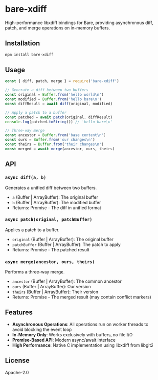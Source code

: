 # bare-xdiff

High-performance libxdiff bindings for Bare, providing asynchronous diff, patch, and merge operations on in-memory buffers.

## Installation

```bash
npm install bare-xdiff
```

## Usage

```javascript
const { diff, patch, merge } = require('bare-xdiff')

// Generate a diff between two buffers
const original = Buffer.from('hello world\n')
const modified = Buffer.from('hello bare\n')
const diffResult = await diff(original, modified)

// Apply a patch to a buffer
const patched = await patch(original, diffResult)
console.log(patched.toString()) // 'hello bare\n'

// Three-way merge
const ancestor = Buffer.from('base content\n')
const ours = Buffer.from('our changes\n')
const theirs = Buffer.from('their changes\n')
const merged = await merge(ancestor, ours, theirs)
```

## API

### `async diff(a, b)`

Generates a unified diff between two buffers.

- `a` (Buffer | ArrayBuffer): The original buffer
- `b` (Buffer | ArrayBuffer): The modified buffer
- Returns: Promise<Buffer> - The diff in unified format

### `async patch(original, patchBuffer)`

Applies a patch to a buffer.

- `original` (Buffer | ArrayBuffer): The original buffer
- `patchBuffer` (Buffer | ArrayBuffer): The patch to apply
- Returns: Promise<Buffer> - The patched result

### `async merge(ancestor, ours, theirs)`

Performs a three-way merge.

- `ancestor` (Buffer | ArrayBuffer): The common ancestor
- `ours` (Buffer | ArrayBuffer): Our version
- `theirs` (Buffer | ArrayBuffer): Their version
- Returns: Promise<Buffer> - The merged result (may contain conflict markers)

## Features

- **Asynchronous Operations**: All operations run on worker threads to avoid blocking the event loop
- **In-Memory Only**: Works exclusively with buffers, no file I/O
- **Promise-Based API**: Modern async/await interface
- **High Performance**: Native C implementation using libxdiff from libgit2

## License

Apache-2.0